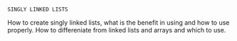 	SINGLY LINKED LISTS
How to create singly linked lists, what is the benefit in using and how to use properly.
How to differeniate from linked lists and arrays and which to use.
